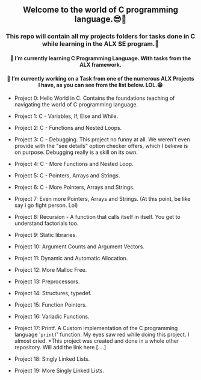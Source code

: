 ## <div align="center">Welcome to the world of C programming language.😎🤗</div>

### <div align="center">This repo will contain all my projects folders for tasks done in C while learning in the ALX SE program.🥴</div>

#### <div align="center">🌱 I’m currently learning C Programming Language. With tasks from the ALX framework.</div>

#### <div align="center">🔭 I’m currently working on a Task from one of the numerous ALX Projects I have, as you can see from the list below. LOL.😁</div>

- Project 0: Hello World in C. Contains the foundations teaching of navigating the world of C programming language.

- Project 1: C - Variables, If, Else and While. 

- Project 2: C - Functions and Nested Loops.

- Project 3: C - Debugging. This project no funny at all. We weren't even provide with the "see details" option checker offers, which I believe is on purpose. Debugging really is a skill on its own.

- Project 4: C - More Functions and Nested Loop.

- Project 5: C - Pointers, Arrays and Strings.

- Project 6: C - More Pointers, Arrays and Strings.

- Project 7: Even more Pointers, Arrays and Strings. (At this point, be like say i go fight person. Lol)

- Project 8: Recursion - A function that calls itself in itself. You get to understand factorials too.

- Project 9: Static libraries.

- Project 10: Argument Counts and Argument Vectors. 

- Project 11: Dynamic and Automatic Allocation. 

- Project 12: More Malloc Free.

- Project 13: Preprocessors.

- Project 14: Structures, typedef.

- Project 15: Function Pointers.

- Project 16: Variadic Functions.

- Project 17: Printf. A Custom implementation of the C programming language '```printf```' function. My eyes saw red while doing this project. I almost cried. *This project was created and done in a whole other repository. Will add the link here [....]

- Project 18: Singly Linked Lists.

- Project 19: More Singly Linked Lists.
